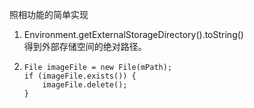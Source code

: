 照相功能的简单实现  

1. Environment.getExternalStorageDirectory().toString()  
   得到外部存储空间的绝对路径。  
2. ```
   File imageFile = new File(mPath);
   if (imageFile.exists()) {
       imageFile.delete();
   }
   ```
